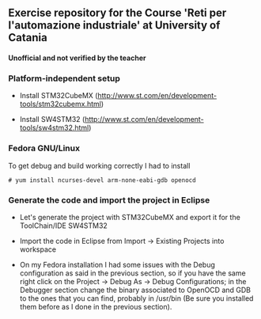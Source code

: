 ## Exercise repository for the Course 'Reti per l'automazione industriale' at University of Catania

#### Unofficial and not verified by the teacher

### Platform-independent setup

* Install STM32CubeMX (http://www.st.com/en/development-tools/stm32cubemx.html)

* Install SW4STM32 (http://www.st.com/en/development-tools/sw4stm32.html)

### Fedora GNU/Linux

To get debug and build working correctly I had to install

```# yum install ncurses-devel arm-none-eabi-gdb openocd```

### Generate the code and import the project in Eclipse

* Let's generate the project with STM32CubeMX and export it for the ToolChain/IDE SW4STM32

* Import the code in Eclipse from Import -> Existing Projects into workspace

* On my Fedora installation I had some issues with the Debug configuration as said in the previous section, so if you have the same right click on the Project -> Debug As -> Debug Configurations; in the Debugger section change the binary associated to OpenOCD and GDB to the ones that you can find, probably in /usr/bin (Be sure you installed them before as I done in the previous section).


